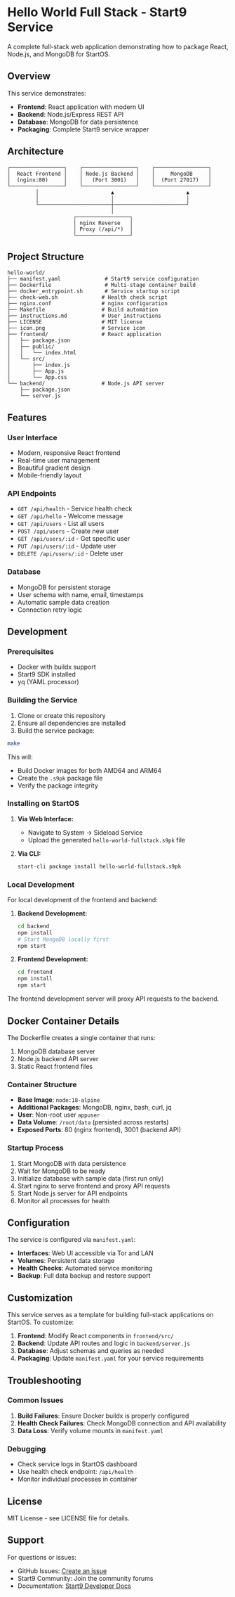 # Hello World Full Stack - Start9 Service

A complete full-stack web application demonstrating how to package React, Node.js, and MongoDB for StartOS.

## Overview

This service demonstrates:

- **Frontend**: React application with modern UI
- **Backend**: Node.js/Express REST API
- **Database**: MongoDB for data persistence
- **Packaging**: Complete Start9 service wrapper

## Architecture

```
┌─────────────────┐    ┌─────────────────┐    ┌─────────────────┐
│  React Frontend │    │ Node.js Backend │    │     MongoDB     │
│  (nginx:80)     │    │   (Port 3001)   │    │  (Port 27017)   │
└─────────────────┘    └─────────────────┘    └─────────────────┘
         │                       ▲                       ▲
         │                       │                       │
         └───────────────────────┼───────────────────────┘
                                 │
                     ┌─────────────────┐
                     │ nginx Reverse   │
                     │ Proxy (/api/*)  │
                     └─────────────────┘
```

## Project Structure

```
hello-world/
├── manifest.yaml              # Start9 service configuration
├── Dockerfile                 # Multi-stage container build
├── docker_entrypoint.sh       # Service startup script
├── check-web.sh              # Health check script
├── nginx.conf                # nginx configuration
├── Makefile                  # Build automation
├── instructions.md           # User instructions
├── LICENSE                   # MIT license
├── icon.png                  # Service icon
├── frontend/                 # React application
│   ├── package.json
│   ├── public/
│   │   └── index.html
│   └── src/
│       ├── index.js
│       ├── App.js
│       └── App.css
└── backend/                  # Node.js API server
    ├── package.json
    └── server.js
```

## Features

### User Interface

- Modern, responsive React frontend
- Real-time user management
- Beautiful gradient design
- Mobile-friendly layout

### API Endpoints

- `GET /api/health` - Service health check
- `GET /api/hello` - Welcome message
- `GET /api/users` - List all users
- `POST /api/users` - Create new user
- `GET /api/users/:id` - Get specific user
- `PUT /api/users/:id` - Update user
- `DELETE /api/users/:id` - Delete user

### Database

- MongoDB for persistent storage
- User schema with name, email, timestamps
- Automatic sample data creation
- Connection retry logic

## Development

### Prerequisites

- Docker with buildx support
- Start9 SDK installed
- yq (YAML processor)

### Building the Service

1. Clone or create this repository
2. Ensure all dependencies are installed
3. Build the service package:

```bash
make
```

This will:

- Build Docker images for both AMD64 and ARM64
- Create the `.s9pk` package file
- Verify the package integrity

### Installing on StartOS

1. **Via Web Interface:**

   - Navigate to System → Sideload Service
   - Upload the generated `hello-world-fullstack.s9pk` file

2. **Via CLI:**
   ```bash
   start-cli package install hello-world-fullstack.s9pk
   ```

### Local Development

For local development of the frontend and backend:

1. **Backend Development:**

   ```bash
   cd backend
   npm install
   # Start MongoDB locally first
   npm start
   ```

2. **Frontend Development:**
   ```bash
   cd frontend
   npm install
   npm start
   ```

The frontend development server will proxy API requests to the backend.

## Docker Container Details

The Dockerfile creates a single container that runs:

1. MongoDB database server
2. Node.js backend API server
3. Static React frontend files

### Container Structure

- **Base Image**: `node:18-alpine`
- **Additional Packages**: MongoDB, nginx, bash, curl, jq
- **User**: Non-root user `appuser`
- **Data Volume**: `/root/data` (persisted across restarts)
- **Exposed Ports**: 80 (nginx frontend), 3001 (backend API)

### Startup Process

1. Start MongoDB with data persistence
2. Wait for MongoDB to be ready
3. Initialize database with sample data (first run only)
4. Start nginx to serve frontend and proxy API requests
5. Start Node.js server for API endpoints
6. Monitor all processes for health

## Configuration

The service is configured via `manifest.yaml`:

- **Interfaces**: Web UI accessible via Tor and LAN
- **Volumes**: Persistent data storage
- **Health Checks**: Automated service monitoring
- **Backup**: Full data backup and restore support

## Customization

This service serves as a template for building full-stack applications on StartOS. To customize:

1. **Frontend**: Modify React components in `frontend/src/`
2. **Backend**: Update API routes and logic in `backend/server.js`
3. **Database**: Adjust schemas and queries as needed
4. **Packaging**: Update `manifest.yaml` for your service requirements

## Troubleshooting

### Common Issues

1. **Build Failures**: Ensure Docker buildx is properly configured
2. **Health Check Failures**: Check MongoDB connection and API availability
3. **Data Loss**: Verify volume mounts in `manifest.yaml`

### Debugging

- Check service logs in StartOS dashboard
- Use health check endpoint: `/api/health`
- Monitor individual processes in container

## License

MIT License - see LICENSE file for details.

## Support

For questions or issues:

- GitHub Issues: [Create an issue](https://github.com/Start9Labs/hello-world-fullstack/issues)
- Start9 Community: Join the community forums
- Documentation: [Start9 Developer Docs](https://docs.start9.com)
